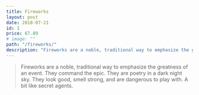 ```yaml
---
title: Fireworks
layout: post
date: 2018-07-21
id: 1
price: 67.89
# image: ""
path: "/fireworks/"
description: "Fireworks are a noble, traditional way to emphasize the greatness of an event."
---
```


> Fireworks are a noble, traditional way to emphasize the greatness of an event. They command the epic. They are poetry in a dark night sky. They look good, smell strong, and are dangerous to play with. A bit like secret agents.